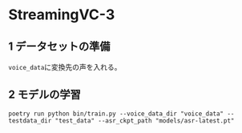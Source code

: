 # StreamingVC-3

## 1 データセットの準備

`voice_data`に変換先の声を入れる。


## 2 モデルの学習

```
poetry run python bin/train.py --voice_data_dir "voice_data" --testdata_dir "test_data" --asr_ckpt_path "models/asr-latest.pt"
```

